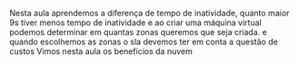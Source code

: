Nesta aula aprendemos a diferença de tempo de inatividade, quanto maior 9s tiver menos tempo de inatividade 
e ao criar uma máquina virtual podemos determinar em quantas zonas queremos que seja criada.
e quando escolhemos as zonas o sla devemos ter em conta a questão de custos
Vimos nesta aula os benefícios da nuvem 
